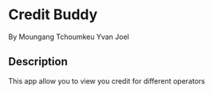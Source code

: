 # Credit Buddy
By Moungang Tchoumkeu Yvan Joel</author>

## Description
This app allow you to view you credit for different operators
